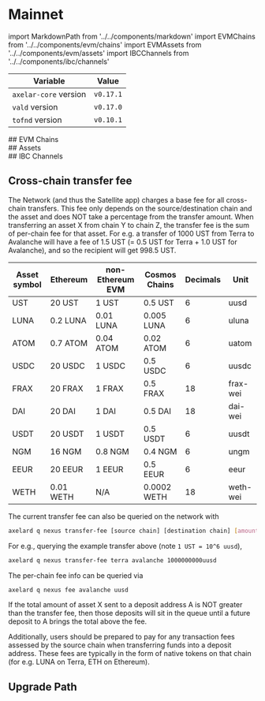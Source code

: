 # Mainnet

import MarkdownPath from '../../components/markdown'
import EVMChains from '../../components/evm/chains'
import EVMAssets from '../../components/evm/assets'
import IBCChannels from '../../components/ibc/channels'

| Variable              | Value     |
| --------------------- | --------- |
| `axelar-core` version | `v0.17.1` |
| `vald` version        | `v0.17.0` |
| `tofnd` version       | `v0.10.1`  |

<div className="space-y-1 mt-4">
  ## EVM Chains
  <EVMChains environment="mainnet" />
</div>

<div className="space-y-1 mt-4">
  ## Assets
  <EVMAssets environment="mainnet" />
</div>

<div className="space-y-1 mt-4">
  ## IBC Channels
  <IBCChannels environment="mainnet" />
</div>

## Cross-chain transfer fee

The Network (and thus the Satellite app) charges a base fee for all cross-chain transfers.
This fee only depends on the source/destination chain and the asset and does NOT take a percentage from the transfer amount.
When transferring an asset X from chain Y to chain Z, the transfer fee is the sum of per-chain fee for that asset.
For e.g. a transfer of 1000 UST from Terra to Avalanche will have a fee of 1.5 UST (= 0.5 UST for Terra + 1.0 UST for Avalanche), and so the recipient will get 998.5 UST.

| Asset symbol | Ethereum  | non-Ethereum EVM | Cosmos Chains | Decimals | Unit     |
| ------------ | --------- | ---------------- | ------------- | -------- | -------- |
| UST          | 20 UST    | 1 UST            | 0.5 UST       | 6        | uusd     |
| LUNA         | 0.2 LUNA  | 0.01 LUNA        | 0.005 LUNA    | 6        | uluna    |
| ATOM         | 0.7 ATOM  | 0.04 ATOM        | 0.02 ATOM     | 6        | uatom    |
| USDC         | 20 USDC   | 1 USDC           | 0.5 USDC      | 6        | uusdc    |
| FRAX         | 20 FRAX   | 1 FRAX           | 0.5 FRAX      | 18       | frax-wei |
| DAI          | 20 DAI    | 1 DAI            | 0.5 DAI       | 18       | dai-wei  |
| USDT         | 20 USDT   | 1 USDT           | 0.5 USDT      | 6        | uusdt    |
| NGM          | 16 NGM    | 0.8 NGM          | 0.4 NGM       | 6        | ungm     |
| EEUR         | 20 EEUR   | 1 EEUR           | 0.5 EEUR      | 6        | eeur     |
| WETH         | 0.01 WETH | N/A              | 0.0002 WETH   | 18       | weth-wei |

The current transfer fee can also be queried on the network with

```bash
axelard q nexus transfer-fee [source chain] [destination chain] [amount]
```

For e.g., querying the example transfer above (note `1 UST = 10^6 uusd`),

```bash
axelard q nexus transfer-fee terra avalanche 1000000000uusd
```

The per-chain fee info can be queried via

```bash
axelard q nexus fee avalanche uusd
```

If the total amount of asset X sent to a deposit address A is NOT greater than the transfer fee,
then those deposits will sit in the queue until a future deposit to A brings the total above the fee.

Additionally, users should be prepared to pay for any transaction fees assessed by the source chain when transferring funds into a deposit address.
These fees are typically in the form of native tokens on that chain (for e.g. LUNA on Terra, ETH on Ethereum).

## Upgrade Path

<MarkdownPath src="/md/mainnet/upgrade-path.md" />
